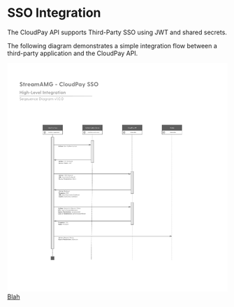 # SSO Integration

The CloudPay API supports Third-Party SSO using JWT and shared secrets.

The following diagram demonstrates a simple integration flow between a third-party application and the CloudPay API.

![Sequence Diagram](../../assets/images/sso-integration.png)
[Blah](../reference/CloudPay-API-Specification.yaml/paths/~1api~1v1~1session~1ksession/get)
